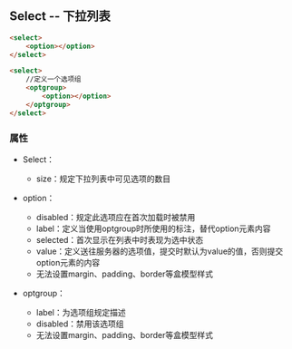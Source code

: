 ## Select -- 下拉列表

```markdown
<select>
    <option></option>
</select>

<select>
    //定义一个选项组
    <optgroup>
        <option></option>
    </optgroup>
</select>
```

### 属性

* Select：

  * size：规定下拉列表中可见选项的数目

* option：

  * disabled：规定此选项应在首次加载时被禁用
  * label：定义当使用optgroup时所使用的标注，替代option元素内容
  * selected：首次显示在列表中时表现为选中状态
  * value：定义送往服务器的选项值，提交时默认为value的值，否则提交option元素的内容
  * 无法设置margin、padding、border等盒模型样式

* optgroup：

  * label：为选项组规定描述
  * disabled：禁用该选项组
  * 无法设置margin、padding、border等盒模型样式




